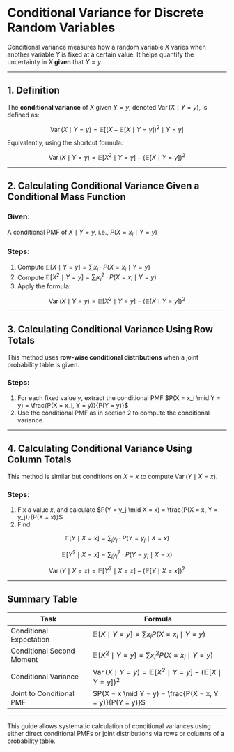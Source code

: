 # **Conditional Variance for Discrete Random Variables**

Conditional variance measures how a random variable $X$ varies when another variable $Y$ is fixed at a certain value. 
It helps quantify the uncertainty in $X$ **given** that $`Y = y`$.

---

## **1. Definition**

The **conditional variance** of $X$ given $`Y = y`$, denoted $`\operatorname{Var}(X \mid Y = y)`$, is defined as:

$$
\operatorname{Var}(X \mid Y = y) = \mathbb{E}\left[(X - \mathbb{E}[X \mid Y = y])^2 \mid Y = y\right]
$$

Equivalently, using the shortcut formula:

$$
\operatorname{Var}(X \mid Y = y) = \mathbb{E}[X^2 \mid Y = y] - (\mathbb{E}[X \mid Y = y])^2
$$

---

## **2. Calculating Conditional Variance Given a Conditional Mass Function**

### **Given:**

A conditional PMF of $`X \mid Y = y`$, i.e., $`P(X = x_i \mid Y = y)`$

### **Steps:**

1. Compute $`\mathbb{E}[X \mid Y = y] = \sum_{i} x_i \cdot P(X = x_i \mid Y = y)`$
2. Compute $`\mathbb{E}[X^2 \mid Y = y] = \sum_{i} x_i^2 \cdot P(X = x_i \mid Y = y)`$
3. Apply the formula:

$$
\operatorname{Var}(X \mid Y = y) = \mathbb{E}[X^2 \mid Y = y] - (\mathbb{E}[X \mid Y = y])^2
$$

---

## **3. Calculating Conditional Variance Using Row Totals**

This method uses **row-wise conditional distributions** when a joint probability table is given.

### **Steps:**

1. For each fixed value $y$, extract the conditional PMF $`P(X = x_i \mid Y = y) = \frac{P(X = x_i, Y = y)}{P(Y = y)}`$
2. Use the conditional PMF as in section 2 to compute the conditional variance.

---

## **4. Calculating Conditional Variance Using Column Totals**

This method is similar but conditions on $`X = x`$ to compute $`\operatorname{Var}(Y \mid X = x)`$.

### **Steps:**

1. Fix a value $x$, and calculate $`P(Y = y_j \mid X = x) = \frac{P(X = x, Y = y_j)}{P(X = x)}`$
2. Find:

$$
\mathbb{E}[Y \mid X = x] = \sum_j y_j \cdot P(Y = y_j \mid X = x)
$$

$$
\mathbb{E}[Y^2 \mid X = x] = \sum_j y_j^2 \cdot P(Y = y_j \mid X = x)
$$

$$
\operatorname{Var}(Y \mid X = x) = \mathbb{E}[Y^2 \mid X = x] - (\mathbb{E}[Y \mid X = x])^2
$$

---

## **Summary Table**

| Task                      | Formula                                                                                        |
| ------------------------- | ---------------------------------------------------------------------------------------------- |
| Conditional Expectation   | $`\mathbb{E}[X \mid Y = y] = \sum x_i P(X = x_i \mid Y = y)`$                                    |
| Conditional Second Moment | $`\mathbb{E}[X^2 \mid Y = y] = \sum x_i^2 P(X = x_i \mid Y = y)`$                                |
| Conditional Variance      | $`\operatorname{Var}(X \mid Y = y) = \mathbb{E}[X^2 \mid Y = y] - (\mathbb{E}[X \mid Y = y])^2`$ |
| Joint to Conditional PMF  | $`P(X = x \mid Y = y) = \frac{P(X = x, Y = y)}{P(Y = y)}`$                                       |

---

This guide allows systematic calculation of conditional variances using either direct conditional PMFs or joint distributions via rows or columns of a probability table.
